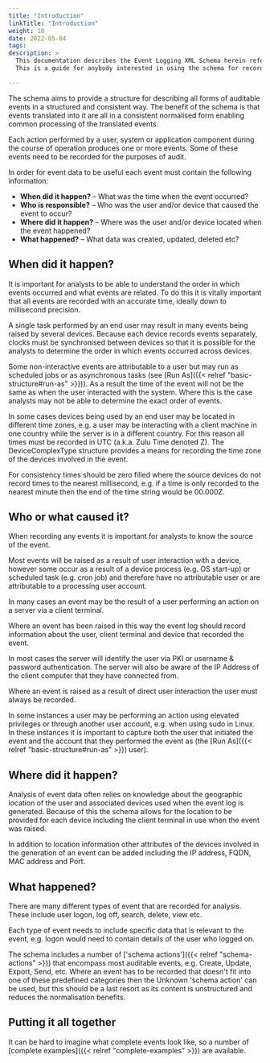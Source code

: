 ```yaml
---
title: "Introduction"
linkTitle: "Introduction"
weight: 10
date: 2022-05-04
tags: 
description: >
  This documentation describes the Event Logging XML Schema herein referred to as the 'schema'.
  This is a guide for anybody interested in using the schema for recording auditable events and includes details of the structure, features and common usage.

---
```


The schema aims to provide a structure for describing all forms of auditable events in a structured and consistent way.
The benefit of the schema is that events translated into it are all in a consistent normalised form enabling common processing of the translated events.

Each action performed by a user, system or application component during the course of operation produces one or more events.
Some of these events need to be recorded for the purposes of audit.

In order for event data to be useful each event must contain the following information:

* **When did it happen?** – What was the time when the event occurred?
* **Who is responsible?** – Who was the user and/or device that caused the event to occur?
* **Where did it happen?** – Where was the user and/or device located when the event happened?
* **What happened?** – What data was created, updated, deleted etc?


## When did it happen?

It is important for analysts to be able to understand the order in which events occurred and what events are related.
To do this it is vitally important that all events are recorded with an accurate time, ideally down to millisecond precision.

A single task performed by an end user may result in many events being raised by several devices.
Because each device records events separately, clocks must be synchronised between devices so that it is possible for the analysts to determine the order in which events occurred across devices.

Some non-interactive events are attributable to a user but may run as scheduled jobs or as asynchronous tasks (see [Run As]({{< relref "basic-structure#run-as" >}})).
As a result the time of the event will not be the same as when the user interacted with the system.
Where this is the case analysts may not be able to determine the exact order of events.

In some cases devices being used by an end user may be located in different time zones, e.g. a user may be interacting with a client machine in one country while the server is in a different country. 
For this reason all times must be recorded in UTC (a.k.a. Zulu Time denoted Z).
The DeviceComplexType structure provides a means for recording the time zone of the devices involved in the event.

For consistency times should be zero filled where the source devices do not record times to the nearest millisecond, e.g. if a time is only recorded to the nearest minute then the end of the time string would be 00.000Z.


## Who or what caused it?

When recording any events it is important for analysts to know the source of the event.

Most events will be raised as a result of user interaction with a device, however some occur as a result of a device process (e.g. OS start-up) or scheduled task (e.g. cron job) and therefore have no attributable user or are attributable to a processing user account.

In many cases an event may be the result of a user performing an action on a server via a client terminal.

Where an event has been raised in this way the event log should record information about the user, client terminal and device that recorded the event.

In most cases the server will identify the user via PKI or username & password authentication.
The server will also be aware of the IP Address of the client computer that they have connected from.

Where an event is raised as a result of direct user interaction the user must always be recorded.

In some instances a user may be performing an action using elevated privileges or through another user account, e.g. when using sudo in Linux.
In these instances it is important to capture both the user that initiated the event and the account that they performed the event as (the [Run As]({{< relref "basic-structure#run-as" >}}) user).


## Where did it happen?

Analysis of event data often relies on knowledge about the geographic location of the user and associated devices used when the event log is generated.
Because of this the schema allows for the location to be provided for each device including the client terminal in use when the event was raised.

In addition to location information other attributes of the devices involved in the generation of an event can be added including the IP address, FQDN, MAC address and Port.


## What happened? 

There are many different types of event that are recorded for analysis.
These include user logon, log off, search, delete, view etc.

Each type of event needs to include specific data that is relevant to the event, e.g. logon would need to contain details of the user who logged on.

The schema includes a number of ['schema actions']({{< relref "schema-actions" >}}) that encompass most auditable events, e.g. Create, Update, Export, Send, etc.  Where an event has to be recorded that doesn't fit into one of these predefined categories then the Unknown 'schema action' can be used, but this should be a last resort as its content is unstructured and reduces the normalisation benefits.


## Putting it all together

It can be hard to imagine what complete events look like, so a number of [complete examples]({{< relref "complete-examples" >}}) are available.

